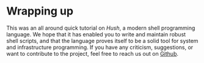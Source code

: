 # Wrapping up

This was an all around quick tutorial on *Hush*, a modern shell programming language. We hope that it has enabled you to write and maintain robust shell scripts, and that the language proves itself to be a solid tool for system and infrastructure programming. If you have any criticism, suggestions, or want to contribute to the project, feel free to reach us out on [Github](https://github.com/hush-shell/hush).
